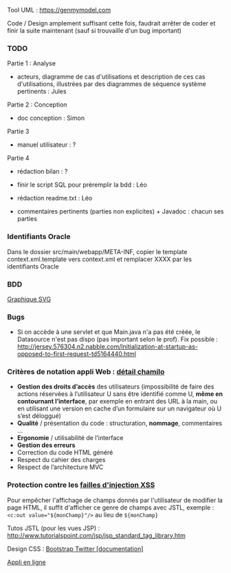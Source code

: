 Tool UML : https://genmymodel.com


Code / Design amplement suffisant cette fois, faudrait arrêter de coder et finir la suite maintenant (sauf si trouvaille d'un bug important)

### TODO

Partie 1 : Analyse
- acteurs, diagramme de cas d'utilisations et description de ces cas d'utilisations, illustrées par des diagrammes de séquence système pertinents : Jules

Partie 2 : Conception
- doc conception : Simon

Partie 3
- manuel utilisateur : ?

Partie 4
- rédaction bilan : ?


- finir le script SQL pour préremplir la bdd : Léo
- rédaction readme.txt : Léo

- commentaires pertinents (parties non explicites) + Javadoc : chacun ses parties


### Identifiants Oracle

Dans le dossier src/main/webapp/META-INF, copier le template context.xml.template vers context.xml et remplacer XXXX par les identifiants Oracle


### BDD

[Graphique SVG](https://github.com/leogouttefarde/rpg/blob/master/bdd.svg)


### Bugs

- Si on accède à une servlet et que Main.java n'a pas été créée, le Datasource n'est pas dispo (pas important selon le prof). Fix possible : http://jersey.576304.n2.nabble.com/Initialization-at-startup-as-opposed-to-first-request-td5164440.html


### Critères de notation appli Web : [détail chamilo](http://chamilo2.grenet.fr/inp/courses/ENSIMAG4MMCAWEB/)
- **Gestion des droits d’accès** des utilisateurs (impossibilité de faire des actions réservées à l’utilisateur U sans être identifié comme U, **même en contournant l’interface**, par exemple en entrant des URL à la main, ou en utilisant une version en cache d’un formulaire sur un navigateur où U s’est déloggué)
- **Qualité** / présentation du code : structuration, **nommage**, commentaires ...
- **Ergonomie** / utilisabilité de l’interface
- **Gestion des erreurs**
- Correction du code HTML généré
- Respect du cahier des charges
- Respect de l’architecture MVC


### Protection contre les [failles d'injection XSS](https://fr.wikipedia.org/wiki/Cross-site_scripting)

Pour empêcher l'affichage de champs donnés par l'utilisateur de modifier la page HTML, il suffit d'afficher ce genre de champs avec JSTL, exemple : ```<c:out value="${monChamp}"/>``` au lieu de ```${monChamp}```


Tutos JSTL (pour les vues JSP) : http://www.tutorialspoint.com/jsp/jsp_standard_tag_library.htm

Design CSS : [Bootstrap Twitter [documentation]](http://getbootstrap.com/)



[Appli en ligne](http://rpg-723.rhcloud.com)
